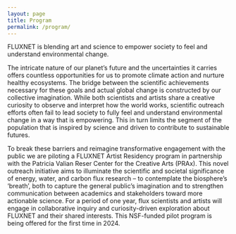 ```yaml
---
layout: page
title: Program
permalink: /program/
---
```

<!-- Google tag (gtag.js) -->
<script async src="https://www.googletagmanager.com/gtag/js?id=G-BZ7FX1WQPT"></script>
<script>
  window.dataLayer = window.dataLayer || [];
  function gtag(){dataLayer.push(arguments);}
  gtag('js', new Date());

  gtag('config', 'G-BZ7FX1WQPT');
</script>
FLUXNET is blending art and science to empower society to feel and understand environmental change.

The intricate nature of our planet’s future and the uncertainties it carries offers countless opportunities for us to promote climate action and nurture healthy ecosystems. The bridge between the scientific achievements necessary for these goals and actual global change is constructed by our collective imagination. While both scientists and artists share a creative curiosity to observe and interpret how the world works, scientific outreach efforts often fail to lead society to fully feel and understand environmental change in a way that is empowering. This in turn limits the segment of the population that is inspired by science and driven to contribute to sustainable futures.

To break these barriers and reimagine transformative engagement with the public we are piloting a FLUXNET Artist Residency program in partnership with the Patricia Valian Reser Center for the Creative Arts (PRAx). This novel outreach initiative aims to illuminate the scientific and societal significance of energy, water, and carbon flux research – to contemplate the biosphere’s ‘breath’, both to capture the general public’s imagination and to strengthen communication between academics and stakeholders toward more actionable science.
For a period of one year, flux scientists and artists will engage in collaborative inquiry and curiosity-driven exploration about FLUXNET and their shared interests. This NSF-funded pilot program is being offered for the first time in 2024.
